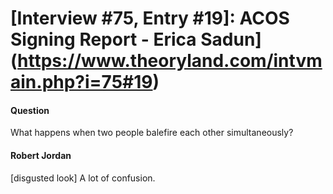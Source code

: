 # [Interview #75, Entry #19]: ACOS Signing Report - Erica Sadun](https://www.theoryland.com/intvmain.php?i=75#19)

#### Question

What happens when two people balefire each other simultaneously?

#### Robert Jordan

[disgusted look] A lot of confusion.


